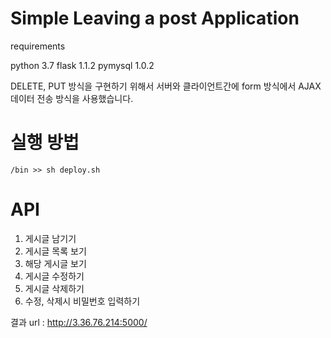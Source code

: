 # Simple Leaving a post Application

requirements

python 3.7
flask 1.1.2
pymysql 1.0.2

DELETE, PUT 방식을 구현하기 위해서 서버와 클라이언트간에 form 방식에서 AJAX 데이터 전송 방식을 사용했습니다.

# 실행 방법
```
/bin >> sh deploy.sh
```

# API

1. 게시글 남기기
2. 게시글 목록 보기
3. 해당 게시글 보기
4. 게시글 수정하기
5. 게시글 삭제하기
6. 수정, 삭제시 비밀번호 입력하기

결과 url : http://3.36.76.214:5000/
